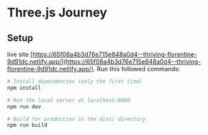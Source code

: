 # Three.js Journey

## Setup
live site [https://65f08a4b3d76e715e848a0d4--thriving-florentine-9d91dc.netlify.app/](https://65f08a4b3d76e715e848a0d4--thriving-florentine-9d91dc.netlify.app/).
Run this followed commands:

``` bash
# Install dependencies (only the first time)
npm install

# Run the local server at localhost:8080
npm run dev

# Build for production in the dist/ directory
npm run build
```
